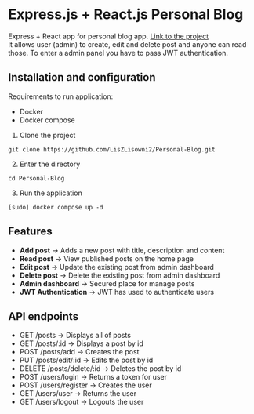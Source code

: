 # Express.js + React.js Personal Blog 
Express + React app for personal blog app. <a href="https://roadmap.sh/projects/personal-blog">Link to the project</a><br />
It allows user (admin) to create, edit and delete post and anyone can read those. To enter a admin panel you have to pass JWT authentication.

## Installation and configuration
Requirements to run application:
- Docker
- Docker compose

1. Clone the project
```
git clone https://github.com/LisZLisowni2/Personal-Blog.git
```
2. Enter the directory
```
cd Personal-Blog
```
3. Run the application
```
[sudo] docker compose up -d
```

## Features
- **Add post** -> Adds a new post with title, description and content
- **Read post** -> View published posts on the home page
- **Edit post** -> Update the existing post from admin dashboard
- **Delete post** -> Delete the existing post from admin dashboard
- **Admin dashboard** -> Secured place for manage posts
- **JWT Authentication** -> JWT has used to authenticate users 

## API endpoints

- GET /posts -> Displays all of posts
- GET /posts/:id -> Displays a post by id
- POST /posts/add -> Creates the post
- PUT /posts/edit/:id -> Edits the post by id
- DELETE /posts/delete/:id -> Deletes the post by id
- POST /users/login -> Returns a token for user
- POST /users/register -> Creates the user
- GET /users/user -> Returns the user
- GET /users/logout -> Logouts the user
